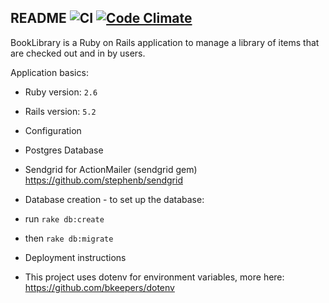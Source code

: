 ## README ![CI](https://github.com/codealchemy/BookLibrary/workflows/CI/badge.svg) [![Code Climate](https://codeclimate.com/github/codealchemy/BookLibrary/badges/gpa.svg)](https://codeclimate.com/github/codealchemy/BookLibrary)

BookLibrary is a Ruby on Rails application to manage a library of items that
are checked out and in by users.

Application basics:

*   Ruby version: `2.6`
*   Rails version: `5.2`

*   Configuration
*   Postgres Database
*   Sendgrid for ActionMailer (sendgrid gem)
    https://github.com/stephenb/sendgrid

*   Database creation - to set up the database:
*   run `rake db:create`
*   then `rake db:migrate`

*   Deployment instructions
*   This project uses dotenv for environment variables, more here:
    https://github.com/bkeepers/dotenv
